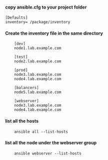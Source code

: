 <h4> copy ansible.cfg to your project folder </h4>

    [Defaults]
    inventory= /package/inventory 


<h4> Create the inventory file in the same directory </h4>

        [dev]
        node1.lab.example.com

        [test]
        node2.lab.example.com

        [prod]
        node3.lab.example.com
        node4.lab.example.com

        [balancers]
        node5.lab.example.com

        [webserver]
        node3.lab.example.com
        node4.lab.example.com

<h4> list all the hosts </h4>

        ansible all --list-hosts

<h4> list all the node under the webserver group </h4>

        ansible webserver --list-hosts
